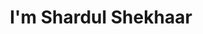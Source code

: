 ---
title : "I'm Shardul Shekhaar"
# full screen navigation
first_name : "Shardul"
last_name : "Shekhar"
bg_image : "images/backgrounds/full-nav-bg2.jpg"
# animated text loop
occupations:
- "Devops Enginner"
- "Software Developer"
- "System Adminstrator"

# slider background image loop
slider_images:
- "images/slider/slider-1.jpg"
- "images/slider/slider-2.jpg"
- "images/slider/slider-3.jpg"
- "images/slider/slider-4.jpg"
- "images/slider/slider-5.jpg"

# button
button:
  enable : true
  label : "CONTACT ME"
  link : "#contact"


# custom style
custom_class: "" 
custom_attributes: "" 
custom_css: ""

---